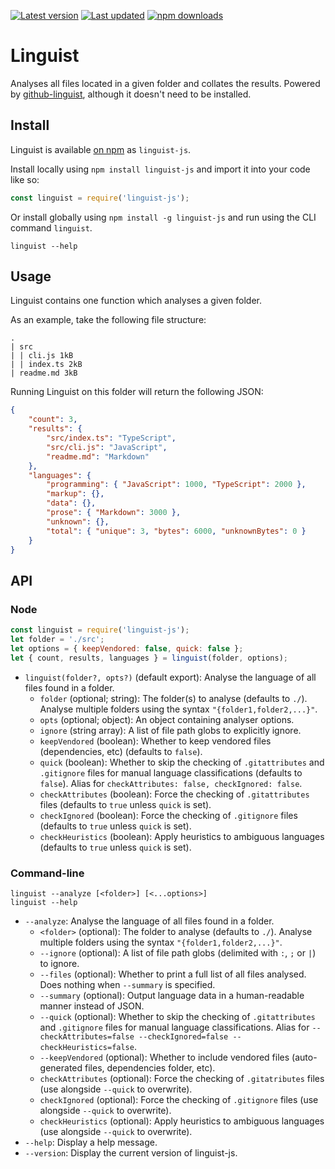[![Latest version](https://img.shields.io/github/v/release/Nixinova/Linguist?label=latest%20version&style=flat-square)](https://github.com/Nixinova/Linguist/releases)
[![Last updated](https://img.shields.io/github/release-date/Nixinova/Linguist?label=updated&style=flat-square)](https://github.com/Nixinova/Linguist/releases)
[![npm downloads](https://img.shields.io/npm/dt/linguist-js?logo=npm)](https://www.npmjs.com/package/linguist-js)

# Linguist

Analyses all files located in a given folder and collates the results.
Powered by [github-linguist](https://github.com/github/linguist), although it doesn't need to be installed.

## Install

Linguist is available [on npm](https://npmjs.com/package/linguist-js) as `linguist-js`.

Install locally using `npm install linguist-js` and import it into your code like so:

```js
const linguist = require('linguist-js');
```

Or install globally using `npm install -g linguist-js` and run using the CLI command `linguist`.

```
linguist --help
```

## Usage

Linguist contains one function which analyses a given folder.

As an example, take the following file structure:

```
.
| src
| | cli.js 1kB
| | index.ts 2kB
| readme.md 3kB
```

Running Linguist on this folder will return the following JSON:

```json
{
	"count": 3,
	"results": {
		"src/index.ts": "TypeScript",
		"src/cli.js": "JavaScript",
		"readme.md": "Markdown"
	},
	"languages": {
		"programming": { "JavaScript": 1000, "TypeScript": 2000 },
		"markup": {},
		"data": {},
		"prose": { "Markdown": 3000 },
		"unknown": {},
		"total": { "unique": 3, "bytes": 6000, "unknownBytes": 0 }
	}
}
```

## API

### Node

```js
const linguist = require('linguist-js');
let folder = './src';
let options = { keepVendored: false, quick: false };
let { count, results, languages } = linguist(folder, options);
```

- `linguist(folder?, opts?)` (default export):
  Analyse the language of all files found in a folder.
  - `folder` (optional; string):
    The folder(s) to analyse (defaults to `./`).
    Analyse multiple folders using the syntax `"{folder1,folder2,...}"`.
  - `opts` (optional; object):
    An object containing analyser options.
  - `ignore` (string array):
    A list of file path globs to explicitly ignore.
  - `keepVendored` (boolean):
    Whether to keep vendored files (dependencies, etc) (defaults to `false`).
  - `quick` (boolean):
    Whether to skip the checking of `.gitattributes` and `.gitignore` files for manual language classifications (defaults to `false`).
    Alias for `checkAttributes: false, checkIgnored: false`.
  - `checkAttributes` (boolean):
    Force the checking of `.gitattributes` files (defaults to `true` unless `quick` is set).
  - `checkIgnored` (boolean):
    Force the checking of `.gitignore` files (defaults to `true` unless `quick` is set).
  - `checkHeuristics` (boolean):
    Apply heuristics to ambiguous languages (defaults to `true` unless `quick` is set).

### Command-line

```
linguist --analyze [<folder>] [<...options>]
linguist --help
```

- `--analyze`:
  Analyse the language of all files found in a folder.
  - `<folder>` (optional):
    The folder to analyse (defaults to `./`).
    Analyse multiple folders using the syntax `"{folder1,folder2,...}"`.
  - `--ignore`  (optional):
    A list of file path globs (delimited with `:`, `;` or `|`) to ignore.
  - `--files` (optional):
    Whether to print a full list of all files analysed.
    Does nothing when `--summary` is specified.
  - `--summary` (optional):
    Output language data in a human-readable manner instead of JSON.
  - `--quick` (optional):
    Whether to skip the checking of `.gitattributes` and `.gitignore` files for manual language classifications.
    Alias for `--checkAttributes=false --checkIgnored=false --checkHeuristics=false`.
  - `--keepVendored` (optional):
    Whether to include vendored files (auto-generated files, dependencies folder, etc).
  - `checkAttributes` (optional):
    Force the checking of `.gitatributes` files (use alongside `--quick` to overwrite).
  - `checkIgnored` (optional):
    Force the checking of `.gitignore` files (use alongside `--quick` to overwrite).
  - `checkHeuristics` (optional):
    Apply heuristics to ambiguous languages (use alongside `--quick` to overwrite).
- `--help`:
  Display a help message.
- `--version`:
  Display the current version of linguist-js.
